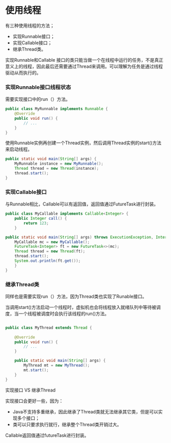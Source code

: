 # 使用线程

有三种使用线程的方法；

- 实现Runnable接口；
- 实现Callable接口；
- 继承Thread类。

实现Runnable和Callable 接口的类只能当做一个在线程中运行的任务，不是真正意义上的线程，因此最后还需要通过Thread来调用。可以理解为任务是通过线程驱动从而执行的。


### 实现Runnable接口线程状态

需要实现接口中的run（）方法。

```java
public class MyRunnable implements Runnable {
    @Override
    public void run() {
        // ...
    }
}
```

使用Runnable实例再创建一个Thread实例，然后调用Thread实例的start()方法来启动线程。

```java
public static void main(String[] args) {
    MyRunnable instance = new MyRunnable();
    Thread thread = new Thread(instance);
    thread.start();
}
```

### 实现Callable接口

与Runnable相比，Callable可以有返回值，返回值通过FutureTask进行封装。

```java
public class MyCallable implements Callable<Integer> {
    public Integer call() {
        return 123;
    }

public static void main(String[] args) throws ExecutionException, InterruptedException {
    MyCallable mc = new MyCallable();
    FutureTask<Integer> ft = new FutureTask<>(mc);
    Thread thread = new Thread(ft);
    thread.start();
    System.out.println(ft.get());
    }
}

```

### 继承Thread类

同样也是需要实现run（）方法，因为Thread类也实现了Runable接口。

当调用start()方法启动一个线程时，虚拟机也会将线程放入就绪队列中等待被调度，当一个线程被调度时会执行该线程的run()方法。

```java

public class MyThread extends Thread {
    
    @Override
    public void run() {
        // ...
    }

    public static void main(String[] args) {
        MyThread mt = new MyThread();
        mt.start();
    }
}
```

实现接口 VS 继承Thread

实现接口会更好一些，因为：

- Java不支持多重继承，因此继承了Thread类就无法继承其它类，但是可以实现多个接口；
- 类可以只要求执行就行，继承整个Thread类开销过大。


Callable返回值通过futureTask进行封装。